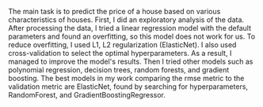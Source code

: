 The main task is to predict the price of a house based on various characteristics of houses. First, I did an exploratory analysis of the data. After processing the data, I tried a linear regression model with the default parameters and found an overfitting, so this model does not work for us. To reduce overfitting, I used L1, L2 regularization (ElasticNet). I also used cross-validation to select the optimal hyperparameters. As a result, I managed to improve the model's results. Then I tried other models such as polynomial regression, decision trees, random forests, and gradient boosting. The best models in my work comparing the rmse metric to the validation metric are ElasticNet, found by searching for hyperparameters, RandomForest, and GradientBoostingRegressor.
